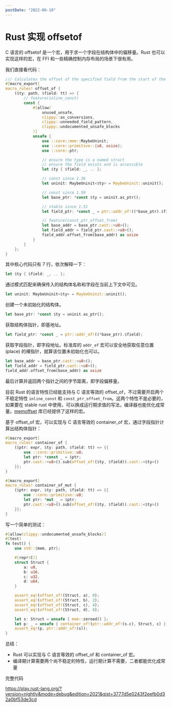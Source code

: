 ```yaml
---
postDate: "2022-06-10"
---
```


# Rust 实现 offsetof

C 语言的 offsetof 是一个宏，用于求一个字段在结构体中的偏移量。Rust 也可以实现这样的宏，在 FFI 和一些精确控制内存布局的场景下很有用。

我们直接看代码：

```rust
/// Calculates the offset of the specified field from the start of the named struct.
#[macro_export]
macro_rules! offset_of {
    ($ty: path, $field: tt) => {
        // feature(inline_const)
        const {
            #[allow(
                unused_unsafe,
                clippy::as_conversions,
                clippy::unneeded_field_pattern,
                clippy::undocumented_unsafe_blocks
            )]
            unsafe {
                use ::core::mem::MaybeUninit;
                use ::core::primitive::{u8, usize};
                use ::core::ptr;

                // ensure the type is a named struct
                // ensure the field exists and is accessible
                let $ty { $field: _, .. };

                // const since 1.36
                let uninit: MaybeUninit<$ty> = MaybeUninit::uninit();

                // const since 1.59
                let base_ptr: *const $ty = uninit.as_ptr();

                // stable since 1.51
                let field_ptr: *const _ = ptr::addr_of!((*base_ptr).$field);

                // feature(const_ptr_offset_from)
                let base_addr = base_ptr.cast::<u8>();
                let field_addr = field_ptr.cast::<u8>();
                field_addr.offset_from(base_addr) as usize
            }
        }
    };
}

```

其中核心代码只有 7 行，依次解释一下：

```rust
let $ty { $field: _, .. };
```

通过模式匹配来确保传入的结构体名称和字段在当前上下文中可见。

```rust
let uninit: MaybeUninit<$ty> = MaybeUninit::uninit();
```

创建一个未初始化的结构体。

```rust
let base_ptr: *const $ty = uninit.as_ptr();
```

获取结构体指针，即基地址。

```rust
let field_ptr: *const _ = ptr::addr_of!((*base_ptr).$field);
```

获取字段指针，即字段地址。标准库的 `addr_of` 宏可以安全地获取任意位置 (place) 的裸指针，就算该位置未初始化也可以。

```rust
let base_addr = base_ptr.cast::<u8>();
let field_addr = field_ptr.cast::<u8>();
field_addr.offset_from(base_addr) as usize
```

最后计算并返回两个指针之间的字节距离，即字段偏移量。

目前 Rust 的语言特性已经能支持与 C 语言等效的 offset_of，不过需要开启两个不稳定特性 `inline_const` 和 `const_ptr_offset_from`。这两个特性不是必要的，如果要在 stable rust 中使用，可以换成运行期求值的写法，编译器也能优化成常量。[memoffset](docs.rs/memoffset/) 库已经提供了这样的宏。

基于 offset_of 宏，可以实现与 C 语言等效的 container_of 宏，通过字段指针计算出结构体指针：

```rust
#[macro_export]
macro_rules! container_of {
    ($ptr: expr, $ty: path, $field: tt) => {{
        use ::core::primitive::u8;
        let ptr: *const _ = $ptr;
        ptr.cast::<u8>().sub(offset_of!($ty, $field)).cast::<$ty>()
    }};
}

#[macro_export]
macro_rules! container_of_mut {
    ($ptr: expr, $ty: path, $field: tt) => {{
        use ::core::primitive::u8;
        let ptr: *mut _ = $ptr;
        ptr.cast::<u8>().sub(offset_of!($ty, $field)).cast::<$ty>()
    }};
}
```

写一个简单的测试：

```rust
#[allow(clippy::undocumented_unsafe_blocks)]
#[test]
fn test() {
    use std::{mem, ptr};

    #[repr(C)]
    struct Struct {
        a: u8,
        b: u16,
        c: u32,
        d: u64,
    }

    assert_eq!(offset_of!(Struct, a), 0);
    assert_eq!(offset_of!(Struct, b), 2);
    assert_eq!(offset_of!(Struct, c), 4);
    assert_eq!(offset_of!(Struct, d), 8);

    let s: Struct = unsafe { mem::zeroed() };
    let p: _ = unsafe { container_of!(ptr::addr_of!(s.c), Struct, c) };
    assert_eq!(p, ptr::addr_of!(s));
}
```

总结：

+ Rust 可以实现与 C 语言等效的 offset_of 和 container_of 宏。
+ 编译期计算需要两个尚不稳定的特性，运行期计算不需要，二者都能优化成常量

完整代码

<https://play.rust-lang.org/?version=nightly&mode=debug&edition=2021&gist=3777d5e0243f2eefb0d32a0bf53de3cd>